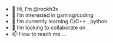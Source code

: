 - 👋 Hi, I’m @rockh3x
- 👀 I’m interested in gaming/coding
- 🌱 I’m currently learning C/C++ , python
- 💞️ I’m looking to collaborate on 
- 📫 How to reach me ...

<!---
rockh3x/rockh3x is a ✨ special ✨ repository because its `README.md` (this file) appears on your GitHub profile.
You can click the Preview link to take a look at your changes.
--->
